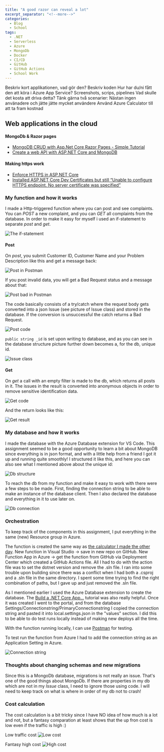 ```yaml
---
title: "A good razor can reveal a lot"
excerpt_separator: "<!--more-->"
categories:
  - Blog
  - School
tags:
  - .NET
  - Serverless
  - Azure
  - MongoDb
  - Docker
  - CI/CD
  - GitHub
  - GitHub Actions
  - School Work
---
```


Beskriv kort applikationen, vad gör den?
Beskriv koden
Hur har du/ni fått den att köra i Azure App Service? Screenshots, scrips, pipelines
Vad skulle det kosta att driva detta? Tänk gärna två scenarier: Nästan ingen använadere och jätte jätte mycket användere
Använd Azure Calculator till att ta fram kostnad


## Web applications in the cloud

#### MongoDb & Razor pages
- [MongoDB CRUD with Asp.Net Core Razor Pages - Simple Tutorial](https://dev.to/zoltanhalasz/mongodb-crud-with-asp-net-core-razor-pages-simple-tutorial-gbe)
- [Create a web API with ASP.NET Core and MongoDB](https://docs.microsoft.com/en-us/aspnet/core/tutorials/first-mongo-app?view=aspnetcore-2.2&tabs=visual-studio)

#### Making https work
- [Enforce HTTPS in ASP.NET Core](https://docs.microsoft.com/en-us/aspnet/core/security/enforcing-ssl?view=aspnetcore-5.0&tabs=visual-studio#trust-the-aspnet-core-https-development-certificate-on-windows-and-macos)
- [Installed ASP.NET Core Dev Certificates but still “Unable to configure HTTPS endpoint. No server certificate was specified”](https://itnext.io/installed-asp-net-16702767e7b3)


### My function and how it works 

I made a Http-triggered function where you can post and see complaints. You can *POST* a new complaint, and you can *GET* all complaints from the database.
In order to make it easy for myself i used an if-statement to separate *post* and *get*.  

![The if-statement](https://raw.githubusercontent.com/baverstrand/Baverstrand.github.io/master/img/210922if.jpg)

#### Post

On *post*, you submit Customer ID, Customer Name and your Problem Description like this and get a message back:

![Post in Postman](https://raw.githubusercontent.com/baverstrand/Baverstrand.github.io/master/img/210922postresult.jpg)

If you post invalid data, you will get a Bad Request status and a message about that:

![Post bad in Postman](https://raw.githubusercontent.com/baverstrand/Baverstrand.github.io/master/img/210922postbadresult.jpg)

The code basically consists of a try/catch where the request body gets converted into a json Issue (see picture of Issue class) and stored in the database. If the conversion is unsuccessful the catch returns a Bad Request.

![Post code](https://raw.githubusercontent.com/baverstrand/Baverstrand.github.io/master/img/210922post.jpg)

`public string _id` is set upon writing to database, and as you can see in the database structure picture further down becomes a, for the db, unique id. 

![Issue class](https://raw.githubusercontent.com/baverstrand/Baverstrand.github.io/master/img/210922issue.jpg)

#### Get

On *get* a call with an empty filter is made to the db, which returns all posts in it. The issues in the result is converted into anonymous objects in order to remove sensitive identification data. 

![Get code](https://raw.githubusercontent.com/baverstrand/Baverstrand.github.io/master/img/210922get.jpg)

And the return looks like this:

![Get result](https://raw.githubusercontent.com/baverstrand/Baverstrand.github.io/master/img/210922getresult.jpg)

### My database and how it works

I made the database with the Azure Database extension for VS Code.
This assignment seemed to be a good opportunity to learn a bit about MongoDB since everything is in json format, and with a little help from a friend I got it up and running quite smoothly! I structured it like this, and here you can also see what I mentioned above about the unique id:

![Db structure](https://raw.githubusercontent.com/Baverstrand/Baverstrand.github.io/master/img/210922db.jpg)

To reach the db from my function and make it easy to work with there were a few steps to be made. First, finding the connection string to be able to make an instance of the database client. Then I also declared the database and everything in it to use later on. 

![Db connection](https://raw.githubusercontent.com/Baverstrand/Baverstrand.github.io/master/img/210922dbconnect.jpg)

### Orchestration

To keep track of the components in this assignment, I put everything in the same (new) Resource group in Azure. 

The function is created the same way as [the calculator I made the other day](https://baverstrand.github.io/blog/school/Azure-is-the-new-black/). New function in Visual Studio -> save in new repo on GitHub. New Function App in Azure -> get the function from GitHub via Deployment Center which created a GitHub Actions file. All I had to do with the action file was to set the dotnet version and remove the .sln file. I ran into some trouble upon building since there was a conflict when I had both a .csproj and a .sln file in the same directory. I spent some time trying to find the right combination of paths, but I gave up and just removed the .sln file. 

As I mentioned earlier I used the Azure Database extension to create the database. The [Build a .NET Core App...](https://docs.microsoft.com/en-us/learn/modules/build-cosmos-db-app-with-vscode/) tutorial was also really helpful. Once it was created I went to the portal, and from the database Settings/Connectionstring/PrimaryConnectionstring I copied the connection string and pasted it into local.settings.json in the "values" section. I did this to be able to do test runs locally instead of making new deploys all the time. 

With the function running locally, I can use [Postman](https://www.postman.com/) for testing. 

To test run the function from Azure I had to add the connection string as an Application Setting in Azure. 

![Connection string](https://raw.githubusercontent.com/Baverstrand/Baverstrand.github.io/master/img/210922connectionstring.jpg)

### Thoughts about changing schemas and new migrations

Since this is a MongoDb database, migrations is not really an issue. That's one of the good things about MongoDb.
If there are properties in my db which are not in my *Issue* class, I need to ignore those using code. I will need to keep track on what is where in order of my db not to crash!

### Cost calculation

The cost calculation is a bit tricky since I have NO idea of how much is a lot and not, but a fantasy comparation at least shows that the up fron cost is low even if the traffic is high :)

Low traffic cost
![Low cost](https://raw.githubusercontent.com/Baverstrand/Baverstrand.github.io/master/img/210922lowcost.jpg)

Fantasy high cost
![High cost](https://raw.githubusercontent.com/Baverstrand/Baverstrand.github.io/master/img/210922highcost.jpg)
